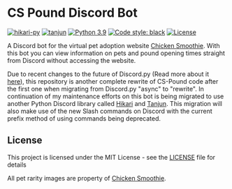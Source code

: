 # CS Pound Discord Bot

[![hikari-py](https://img.shields.io/badge/hikari-v2.0.0.dev105-de4f91.svg)](https://github.com/hikari-py/hikari)
[![tanjun](https://img.shields.io/badge/tanjun-v2.3.0a1-blue.svg)](https://github.com/FasterSpeeding/Tanjun)
[![Python 3.9](https://img.shields.io/badge/python-3.10-blue.svg)](https://www.python.org/)
[![Code style: black](https://img.shields.io/badge/code%20style-black-000000.svg)](https://github.com/psf/black)
[![License](https://img.shields.io/github/license/haruyuki/CS-Pound-hikari.svg)](https://github.com/haruyuki/CS-Pound-hikari/blob/master/LICENSE)

A Discord bot for the virtual pet adoption website [Chicken Smoothie](https://www.chickensmoothie.com). With this bot you can view information on pets and pound opening times straight from Discord without accessing the website.

Due to recent changes to the future of Discord.py (Read more about it [here](https://gist.github.com/Rapptz/4a2f62751b9600a31a0d3c78100287f1)), this repository is another complete rewrite of CS-Pound code after the first one when migrating from Discord.py "async" to "rewrite". In continuation of my maintenance efforts on this bot is being migrated to use another Python Discord library called [Hikari](https://github.com/hikari-py/hikari) and [Tanjun](https://github.com/FasterSpeeding/Tanjun). This migration will also make use of the new Slash commands on Discord with the current prefix method of using commands being deprecated.

## License

This project is licensed under the MIT License - see the [LICENSE](LICENSE) file for details

All pet rarity images are property of [Chicken Smoothie](https://www.chickensmoothie.com).
